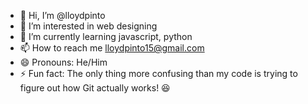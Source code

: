 - 👋 Hi, I’m @lloydpinto
- 👀 I’m interested in web designing
- 🌱 I’m currently learning javascript, python
- 📫 How to reach me lloydpinto15@gmail.com
- 😄 Pronouns: He/Him
- ⚡ Fun fact: The only thing more confusing than my code is trying to figure out how Git actually works! 😆

<!---
lloydpinto/lloydpinto is a ✨ special ✨ repository because its `README.md` (this file) appears on your GitHub profile.
You can click the Preview link to take a look at your changes.
--->
